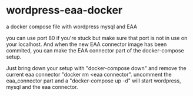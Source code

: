 # wordpress-eaa-docker
a docker compose file with wordpress mysql and EAA

you can use port 80 if you're stuck but make sure that port is not in use on your localhost.
And when the new EAA connector image has been commited, you can make the EAA connector part of the docker-compose setup.

Just bring down your setup with "docker-compose down" and remove the current eaa connector "docker rm <eaa connector".
uncomment the eaa_connector part and a "docker-compose up -d" will start wordpress, mysql and the eaa connector.
